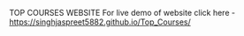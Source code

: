 TOP COURSES WEBSITE
For live demo of website click here - https://singhjaspreet5882.github.io/Top_Courses/




